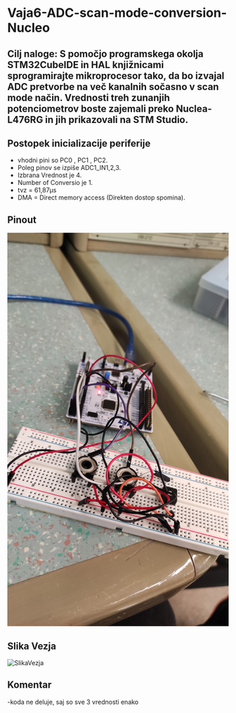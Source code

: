 # Vaja6-ADC-scan-mode-conversion-Nucleo

## Cilj naloge: S pomočjo programskega okolja STM32CubeIDE in HAL knjižnicami sprogramirajte mikroprocesor tako, da bo izvajal ADC pretvorbe na več kanalnih sočasno v scan mode način. Vrednosti treh zunanjih potenciometrov boste zajemali preko Nuclea-L476RG in jih prikazovali na STM Studio.

## Postopek inicializacije periferije

- vhodni pini so PC0 , PC1 , PC2.  
- Poleg pinov se izpiše ADC1_IN1,2,3.  
- Izbrana Vrednost je 4.  
- Number of Conversio je 1.  
- tvz = 61,87μs 
- DMA = Direct memory access (Direkten dostop spomina).

## Pinout
![Pinout](https://raw.githubusercontent.com/TomiHawky/Vaja6-ADC-scan-mode-conversion-Nucleo/main/IMG_20221115_085853.jpg)

## Slika Vezja
![SlikaVezja]([media/FF69ECB8-AD37-4267-8AE3-73734B376573.jpeg](https://raw.githubusercontent.com/TomiHawky/Vaja6-ADC-scan-mode-conversion-Nucleo/main/Screenshot%20from%202022-11-21%2011-52-01.png))

## Komentar
 -koda ne deluje, saj so sve 3 vrednosti enako

